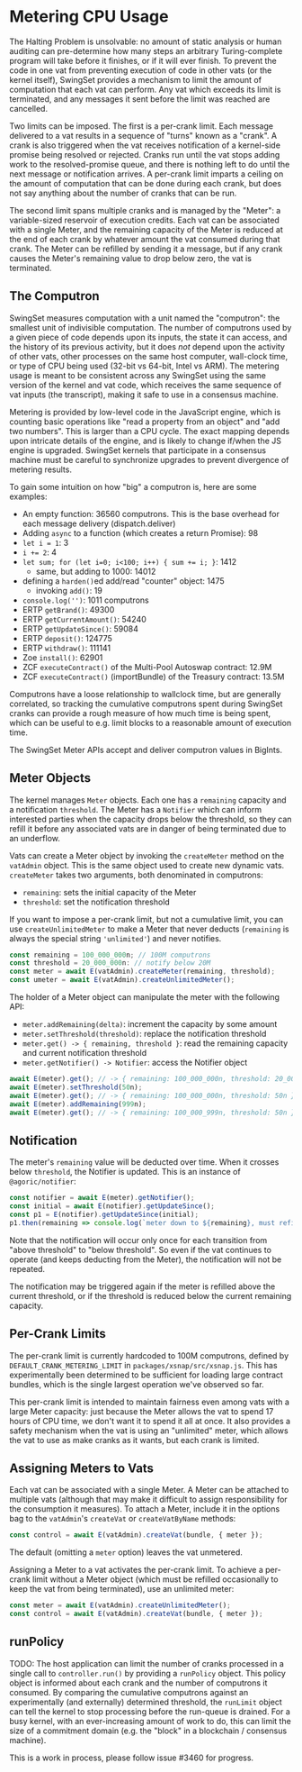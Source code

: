# Metering CPU Usage

The Halting Problem is unsolvable: no amount of static analysis or human auditing can pre-determine how many steps an arbitrary Turing-complete program will take before it finishes, or if it will ever finish. To prevent the code in one vat from preventing execution of code in other vats (or the kernel itself), SwingSet provides a mechanism to limit the amount of computation that each vat can perform. Any vat which exceeds its limit is terminated, and any messages it sent before the limit was reached are cancelled.

Two limits can be imposed. The first is a per-crank limit. Each message delivered to a vat results in a sequence of "turns" known as a "crank". A crank is also triggered when the vat receives notification of a kernel-side promise being resolved or rejected. Cranks run until the vat stops adding work to the resolved-promise queue, and there is nothing left to do until the next message or notification arrives. A per-crank limit imparts a ceiling on the amount of computation that can be done during each crank, but does not say anything about the number of cranks that can be run.

The second limit spans multiple cranks and is managed by the "Meter": a variable-sized reservoir of execution credits. Each vat can be associated with a single Meter, and the remaining capacity of the Meter is reduced at the end of each crank by whatever amount the vat consumed during that crank. The Meter can be refilled by sending it a message, but if any crank causes the Meter's remaining value to drop below zero, the vat is terminated.

## The Computron

SwingSet measures computation with a unit named the "computron": the smallest unit of indivisible computation. The number of computrons used by a given piece of code depends upon its inputs, the state it can access, and the history of its previous activity, but it does _not_ depend upon the activity of other vats, other processes on the same host computer, wall-clock time, or type of CPU being used (32-bit vs 64-bit, Intel vs ARM). The metering usage is meant to be consistent across any SwingSet using the same version of the kernel and vat code, which receives the same sequence of vat inputs (the transcript), making it safe to use in a consensus machine.

Metering is provided by low-level code in the JavaScript engine, which is counting basic operations like "read a property from an object" and "add two numbers". This is larger than a CPU cycle. The exact mapping depends upon intricate details of the engine, and is likely to change if/when the JS engine is upgraded. SwingSet kernels that participate in a consensus machine must be careful to synchronize upgrades to prevent divergence of metering results.

To gain some intuition on how "big" a computron is, here are some examples:

- An empty function: 36560 computrons. This is the base overhead for each message delivery (dispatch.deliver)
- Adding `async` to a function (which creates a return Promise): 98
- `let i = 1`: 3
- `i += 2`: 4
- `let sum; for (let i=0; i<100; i++) { sum += i; }`: 1412
  - same, but adding to 1000: 14012
- defining a `harden()`ed add/read "counter" object: 1475
  - invoking `add()`: 19
- `console.log('')`: 1011 computrons
- ERTP `getBrand()`: 49300
- ERTP `getCurrentAmount()`: 54240
- ERTP `getUpdateSince()`: 59084
- ERTP `deposit()`: 124775
- ERTP `withdraw()`: 111141
- Zoe `install()`: 62901
- ZCF `executeContract()` of the Multi-Pool Autoswap contract: 12.9M
- ZCF `executeContract()` (importBundle) of the Treasury contract: 13.5M

Computrons have a loose relationship to wallclock time, but are generally correlated, so tracking the cumulative computrons spent during SwingSet cranks can provide a rough measure of how much time is being spent, which can be useful to e.g. limit blocks to a reasonable amount of execution time.

The SwingSet Meter APIs accept and deliver computron values in BigInts.

## Meter Objects

The kernel manages `Meter` objects. Each one has a `remaining` capacity and a notification `threshold`. The Meter has a `Notifier` which can inform interested parties when the capacity drops below the threshold, so they can refill it before any associated vats are in danger of being terminated due to an underflow.

Vats can create a Meter object by invoking the `createMeter` method on the `vatAdmin` object. This is the same object used to create new dynamic vats. `createMeter` takes two arguments, both denominated in computrons:

- `remaining`: sets the initial capacity of the Meter
- `threshold`: set the notification threshold

If you want to impose a per-crank limit, but not a cumulative limit, you can use `createUnlimitedMeter` to make a Meter that never deducts (`remaining` is always the special string `'unlimited'`) and never notifies.

```js
const remaining = 100_000_000n; // 100M computrons
const threshold = 20_000_000n: // notify below 20M
const meter = await E(vatAdmin).createMeter(remaining, threshold);
const umeter = await E(vatAdmin).createUnlimitedMeter();
```

The holder of a Meter object can manipulate the meter with the following API:

- `meter.addRemaining(delta)`: increment the capacity by some amount
- `meter.setThreshold(threshold)`: replace the notification threshold
- `meter.get() -> { remaining, threshold }`: read the remaining capacity and current notification threshold
- `meter.getNotifier() -> Notifier`: access the Notifier object

```js
await E(meter).get(); // -> { remaining: 100_000_000n, threshold: 20_000_000n }
await E(meter).setThreshold(50n);
await E(meter).get(); // -> { remaining: 100_000_000n, threshold: 50n }
await E(meter).addRemaining(999n);
await E(meter).get(); // -> { remaining: 100_000_999n, threshold: 50n }
```

## Notification

The meter's `remaining` value will be deducted over time. When it crosses below `threshold`, the Notifier is updated. This is an instance of `@agoric/notifier`:

```js
const notifier = await E(meter).getNotifier();
const initial = await E(notifier).getUpdateSince();
const p1 = E(notifier).getUpdateSince(initial);
p1.then(remaining => console.log(`meter down to ${remaining}, must refill`));
```

Note that the notification will occur only once for each transition from "above threshold" to "below threshold". So even if the vat continues to operate (and keeps deducting from the Meter), the notification will not be repeated.

The notification may be triggered again if the meter is refilled above the current threshold, or if the threshold is reduced below the current remaining capacity.

## Per-Crank Limits

The per-crank limit is currently hardcoded to 100M computrons, defined by `DEFAULT_CRANK_METERING_LIMIT` in `packages/xsnap/src/xsnap.js`. This has experimentally been determined to be sufficient for loading large contract bundles, which is the single largest operation we've observed so far.

This per-crank limit is intended to maintain fairness even among vats with a large Meter capacity: just because the Meter allows the vat to spend 17 hours of CPU time, we don't want it to spend it all at once. It also provides a safety mechanism when the vat is using an "unlimited" meter, which allows the vat to use as make cranks as it wants, but each crank is limited.

## Assigning Meters to Vats

Each vat can be associated with a single Meter. A Meter can be attached to multiple vats (although that may make it difficult to assign responsibility for the consumption it measures). To attach a Meter, include it in the options bag to the `vatAdmin`'s `createVat` or `createVatByName` methods:

```js
const control = await E(vatAdmin).createVat(bundle, { meter });
```

The default (omitting a `meter` option) leaves the vat unmetered.

Assigning a Meter to a vat activates the per-crank limit. To achieve a per-crank limit without a Meter object (which must be refilled occasionally to keep the vat from being terminated), use an unlimited meter:

```js
const meter = await E(vatAdmin).createUnlimitedMeter();
const control = await E(vatAdmin).createVat(bundle, { meter });
```

## runPolicy

TODO: The host application can limit the number of cranks processed in a single call to `controller.run()` by providing a `runPolicy` object. This policy object is informed about each crank and the number of computrons it consumed. By comparing the cumulative computrons against an experimentally (and externally) determined threshold, the `runLimit` object can tell the kernel to stop processing before the run-queue is drained. For a busy kernel, with an ever-increasing amount of work to do, this can limit the size of a commitment domain (e.g. the "block" in a blockchain / consensus machine).

This is a work in process, please follow issue #3460 for progress.
